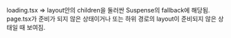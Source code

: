 loading.tsx => layout안의 children을 둘러싼 Suspense의 fallback에 해당됨. page.tsx가 준비가 되지 않은 상태이거나 또는 하위 경로의 layout이 준비되지 않은 상태일 때 보여짐.
